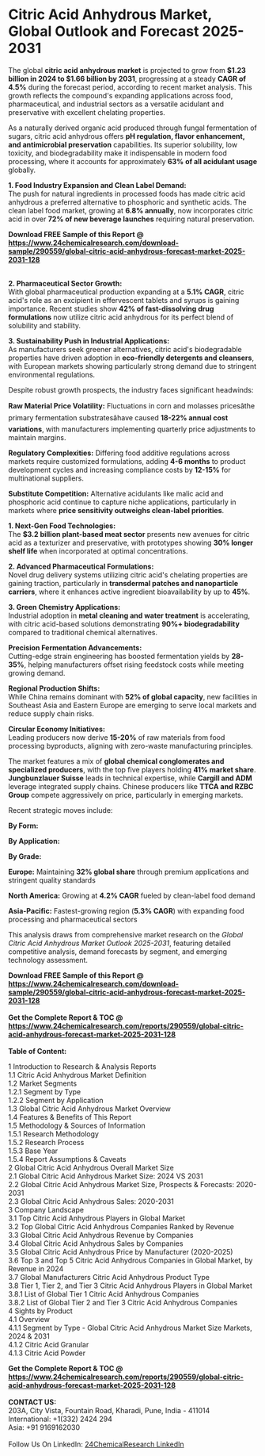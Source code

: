 <h1>Citric Acid Anhydrous Market, Global Outlook and Forecast 2025-2031</h1><p>The global <strong>citric acid anhydrous market</strong> is projected to grow from <strong>$1.23 billion in 2024 to $1.66 billion by 2031</strong>, progressing at a steady <strong>CAGR of 4.5%</strong> during the forecast period, according to recent market analysis. This growth reflects the compound's expanding applications across food, pharmaceutical, and industrial sectors as a versatile acidulant and preservative with excellent chelating properties.</p><p>As a naturally derived organic acid produced through fungal fermentation of sugars, citric acid anhydrous offers <strong>pH regulation, flavor enhancement, and antimicrobial preservation</strong> capabilities. Its superior solubility, low toxicity, and biodegradability make it indispensable in modern food processing, where it accounts for approximately <strong>63% of all acidulant usage</strong> globally.</p><p><strong>1. Food Industry Expansion and Clean Label Demand:</strong><br>
The push for natural ingredients in processed foods has made citric acid anhydrous a preferred alternative to phosphoric and synthetic acids. The clean label food market, growing at <strong>6.8% annually</strong>, now incorporates citric acid in over <strong>72% of new beverage launches</strong> requiring natural preservation.</p><div><b>Download FREE Sample of this Report @ 
            <a href="https://www.24chemicalresearch.com/download-sample/290559/global-citric-acid-anhydrous-forecast-market-2025-2031-128">
            https://www.24chemicalresearch.com/download-sample/290559/global-citric-acid-anhydrous-forecast-market-2025-2031-128</a></b></div><br><p><strong>2. Pharmaceutical Sector Growth:</strong><br>
With global pharmaceutical production expanding at a <strong>5.1% CAGR</strong>, citric acid's role as an excipient in effervescent tablets and syrups is gaining importance. Recent studies show <strong>42% of fast-dissolving drug formulations</strong> now utilize citric acid anhydrous for its perfect blend of solubility and stability.</p><p><strong>3. Sustainability Push in Industrial Applications:</strong><br>
As manufacturers seek greener alternatives, citric acid's biodegradable properties have driven adoption in <strong>eco-friendly detergents and cleansers</strong>, with European markets showing particularly strong demand due to stringent environmental regulations.</p><p>Despite robust growth prospects, the industry faces significant headwinds:</p><p><strong>Raw Material Price Volatility:</strong> Fluctuations in corn and molasses pricesâthe primary fermentation substratesâhave caused <strong>18-22% annual cost variations</strong>, with manufacturers implementing quarterly price adjustments to maintain margins.</p><p><strong>Regulatory Complexities:</strong> Differing food additive regulations across markets require customized formulations, adding <strong>4-6 months</strong> to product development cycles and increasing compliance costs by <strong>12-15%</strong> for multinational suppliers.</p><p><strong>Substitute Competition:</strong> Alternative acidulants like malic acid and phosphoric acid continue to capture niche applications, particularly in markets where <strong>price sensitivity outweighs clean-label priorities</strong>.</p><p><strong>1. Next-Gen Food Technologies:</strong><br>
The <strong>$3.2 billion plant-based meat sector</strong> presents new avenues for citric acid as a texturizer and preservative, with prototypes showing <strong>30% longer shelf life</strong> when incorporated at optimal concentrations.</p><p><strong>2. Advanced Pharmaceutical Formulations:</strong><br>
Novel drug delivery systems utilizing citric acid's chelating properties are gaining traction, particularly in <strong>transdermal patches and nanoparticle carriers</strong>, where it enhances active ingredient bioavailability by up to <strong>45%</strong>.</p><p><strong>3. Green Chemistry Applications:</strong><br>
Industrial adoption in <strong>metal cleaning and water treatment</strong> is accelerating, with citric acid-based solutions demonstrating <strong>90%+ biodegradability</strong> compared to traditional chemical alternatives.</p><p><strong>Precision Fermentation Advancements:</strong><br>
    Cutting-edge strain engineering has boosted fermentation yields by <strong>28-35%</strong>, helping manufacturers offset rising feedstock costs while meeting growing demand.</p><p><strong>Regional Production Shifts:</strong><br>
    While China remains dominant with <strong>52% of global capacity</strong>, new facilities in Southeast Asia and Eastern Europe are emerging to serve local markets and reduce supply chain risks.</p><p><strong>Circular Economy Initiatives:</strong><br>
    Leading producers now derive <strong>15-20%</strong> of raw materials from food processing byproducts, aligning with zero-waste manufacturing principles.</p><p>The market features a mix of <strong>global chemical conglomerates and specialized producers</strong>, with the top five players holding <strong>41% market share</strong>. <strong>Jungbunzlauer Suisse</strong> leads in technical expertise, while <strong>Cargill and ADM</strong> leverage integrated supply chains. Chinese producers like <strong>TTCA and RZBC Group</strong> compete aggressively on price, particularly in emerging markets.</p><p>Recent strategic moves include:</p><p><strong>By Form:</strong></p><p><strong>By Application:</strong></p><p><strong>By Grade:</strong></p><p><strong>Europe:</strong> Maintaining <strong>32% global share</strong> through premium applications and stringent quality standards</p><p><strong>North America:</strong> Growing at <strong>4.2% CAGR</strong> fueled by clean-label food demand</p><p><strong>Asia-Pacific:</strong> Fastest-growing region (<strong>5.3% CAGR</strong>) with expanding food processing and pharmaceutical sectors</p><p>This analysis draws from comprehensive market research on the <em>Global Citric Acid Anhydrous Market Outlook 2025-2031</em>, featuring detailed competitive analysis, demand forecasts by segment, and emerging technology assessment.</p><div><b>Download FREE Sample of this Report @ 
            <a href="https://www.24chemicalresearch.com/download-sample/290559/global-citric-acid-anhydrous-forecast-market-2025-2031-128">
            https://www.24chemicalresearch.com/download-sample/290559/global-citric-acid-anhydrous-forecast-market-2025-2031-128</a></b></div><br><div><b>Get the Complete Report & TOC @ 
            <a href="https://www.24chemicalresearch.com/reports/290559/global-citric-acid-anhydrous-forecast-market-2025-2031-128">
            https://www.24chemicalresearch.com/reports/290559/global-citric-acid-anhydrous-forecast-market-2025-2031-128</a></b></div><br>
            <b>Table of Content:</b><p>1 Introduction to Research & Analysis Reports<br />
 1.1 Citric Acid Anhydrous Market Definition<br />
 1.2 Market Segments<br />
 1.2.1 Segment by Type<br />
 1.2.2 Segment by Application<br />
 1.3 Global Citric Acid Anhydrous Market Overview<br />
 1.4 Features & Benefits of This Report<br />
 1.5 Methodology & Sources of Information<br />
 1.5.1 Research Methodology<br />
 1.5.2 Research Process<br />
 1.5.3 Base Year<br />
 1.5.4 Report Assumptions & Caveats<br />
2 Global Citric Acid Anhydrous Overall Market Size<br />
 2.1 Global Citric Acid Anhydrous Market Size: 2024 VS 2031<br />
 2.2 Global Citric Acid Anhydrous Market Size, Prospects & Forecasts: 2020-2031<br />
 2.3 Global Citric Acid Anhydrous Sales: 2020-2031<br />
3 Company Landscape<br />
 3.1 Top Citric Acid Anhydrous Players in Global Market<br />
 3.2 Top Global Citric Acid Anhydrous Companies Ranked by Revenue<br />
 3.3 Global Citric Acid Anhydrous Revenue by Companies<br />
 3.4 Global Citric Acid Anhydrous Sales by Companies<br />
 3.5 Global Citric Acid Anhydrous Price by Manufacturer (2020-2025)<br />
 3.6 Top 3 and Top 5 Citric Acid Anhydrous Companies in Global Market, by Revenue in 2024<br />
 3.7 Global Manufacturers Citric Acid Anhydrous Product Type<br />
 3.8 Tier 1, Tier 2, and Tier 3 Citric Acid Anhydrous Players in Global Market<br />
 3.8.1 List of Global Tier 1 Citric Acid Anhydrous Companies<br />
 3.8.2 List of Global Tier 2 and Tier 3 Citric Acid Anhydrous Companies<br />
4 Sights by Product<br />
 4.1 Overview<br />
 4.1.1 Segment by Type - Global Citric Acid Anhydrous Market Size Markets, 2024 & 2031<br />
 4.1.2 Citric Acid Granular<br />
 4.1.3 Citric Acid Powder<br />
</p><div><b>Get the Complete Report & TOC @ 
            <a href="https://www.24chemicalresearch.com/reports/290559/global-citric-acid-anhydrous-forecast-market-2025-2031-128">
            https://www.24chemicalresearch.com/reports/290559/global-citric-acid-anhydrous-forecast-market-2025-2031-128</a></b></div><br><b>CONTACT US:</b><br>
            203A, City Vista, Fountain Road, Kharadi, Pune, India - 411014<br>
            International: +1(332) 2424 294<br>
            Asia: +91 9169162030 <br><br>
            Follow Us On LinkedIn: <a href="https://www.linkedin.com/company/24chemicalresearch/">24ChemicalResearch LinkedIn</a>